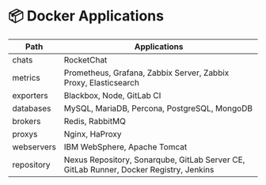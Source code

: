 # :package: Docker Applications

| Path    | Applications |
|-----------------|-------------|
| chats           | RocketChat |
| metrics         | Prometheus, Grafana, Zabbix Server, Zabbix Proxy, Elasticsearch |
| exporters       | Blackbox, Node, GitLab CI |
| databases       | MySQL, MariaDB, Percona, PostgreSQL, MongoDB |
| brokers         | Redis, RabbitMQ |
| proxys          | Nginx, HaProxy |
| webservers      | IBM WebSphere, Apache Tomcat |
| repository      | Nexus Repository, Sonarqube, GitLab Server CE, GitLab Runner, Docker Registry, Jenkins |
